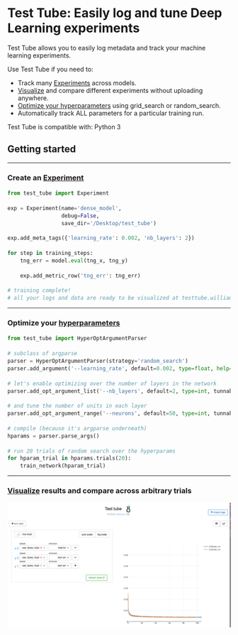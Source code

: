 # Test Tube: Easily log and tune Deep Learning experiments

Test Tube allows you to easily log metadata and track your machine learning experiments.

Use Test Tube if you need to:

- Track many [Experiments](experiment_tracking/experiment/) across models.
- [Visualize](http://testtube.williamfalcon.com) and compare different experiments without uploading anywhere.
- [Optimize your hyperparameters](hyperparameter_optimization/HyperOptArgumentParser/) using grid_search or random_search.
- Automatically track ALL parameters for a particular training run.

Test Tube is compatible with: Python 3

## Getting started

---

### Create an [Experiment](experiment_tracking/experiment/)
```python
from test_tube import Experiment

exp = Experiment(name='dense_model',
                 debug=False,
                 save_dir='/Desktop/test_tube')

exp.add_meta_tags({'learning_rate': 0.002, 'nb_layers': 2})

for step in training_steps:
    tng_err = model.eval(tng_x, tng_y)

    exp.add_metric_row('tng_err': tng_err)

# training complete!
# all your logs and data are ready to be visualized at testtube.williamfalcon.com
```

---
### Optimize your [hyperparameters](hyperparameter_optimization/HyperOptArgumentParser/)
```python
from test_tube import HyperOptArgumentParser

# subclass of argparse
parser = HyperOptArgumentParser(strategy='random_search')
parser.add_argument('--learning_rate', default=0.002, type=float, help='the learning rate')

# let's enable optimizing over the number of layers in the network
parser.add_opt_argument_list('--nb_layers', default=2, type=int, tunnable=True, options=[2, 4, 8])

# and tune the number of units in each layer
parser.add_opt_argument_range('--neurons', default=50, type=int, tunnable=True, start=100, end=800, nb_samples=10)

# compile (because it's argparse underneath)
hparams = parser.parse_args()

# run 20 trials of random search over the hyperparams
for hparam_trial in hparams.trials(20):
    train_network(hparam_trial)
```

---
### [Visualize](http://testtube.williamfalcon.com) results and compare across arbitrary trials
![Screenshot](img/viz_a.png)


